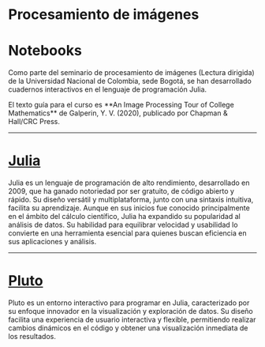 # Procesamiento de imágenes
<h1> Notebooks </h1>
        <p>Como parte del seminario de procesamiento de imágenes (Lectura dirigida) de la Universidad Nacional de Colombia, sede Bogotá, se han desarrollado cuadernos interactivos en el lenguaje de programación Julia.</p> <p>El texto guía para el curso es **An Image Processing Tour of College Mathematics** de Galperin, Y. V. (2020), publicado por Chapman & Hall/CRC Press.</p>

<html>
<body>

<hr>

<h1> <div class="button-container">
  <a href="https://julialang.org/downloads/" class="button">Julia</a>
</div> </h1>
        <p> Julia es un lenguaje de programación de alto rendimiento, desarrollado en 2009, que ha ganado notoriedad por ser gratuito, de código abierto y rápido. Su diseño versátil y multiplataforma, junto con una sintaxis intuitiva, facilita su aprendizaje. Aunque en sus inicios fue conocido principalmente en el ámbito del cálculo científico, Julia ha expandido su popularidad al análisis de datos. Su habilidad para equilibrar velocidad y usabilidad lo convierte en una herramienta esencial para quienes buscan eficiencia en sus aplicaciones y análisis. </p>

<hr>
<h1> <div class="button-container">
  <a href="https://plutojl.org/" class="button">Pluto</a>
</div> </h1>
        <p> Pluto es un entorno interactivo para programar en Julia, caracterizado por su enfoque innovador en la visualización y exploración de datos. Su diseño facilita una experiencia de usuario interactiva y flexible, permitiendo realizar cambios dinámicos en el código y obtener una visualización inmediata de los resultados.  </p>
